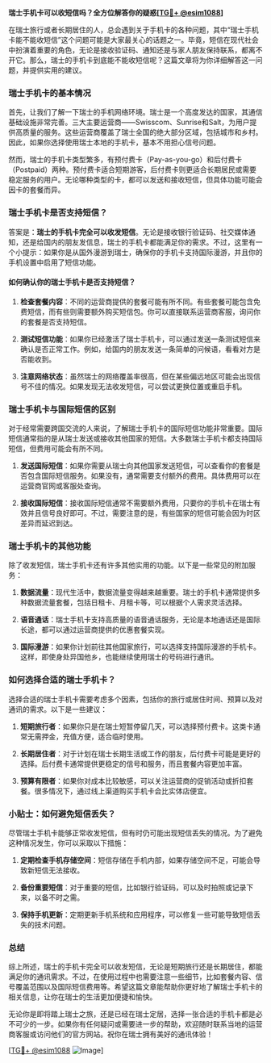 **瑞士手机卡可以收短信吗？全方位解答你的疑惑[[TG💪+ @esim1088](https://t.me/s/esim1088)]**

在瑞士旅行或者长期居住的人，总会遇到关于手机卡的各种问题，其中“瑞士手机卡能不能收短信”这个问题可能是大家最关心的话题之一。毕竟，短信在现代社会中扮演着重要的角色，无论是接收验证码、通知还是与家人朋友保持联系，都离不开它。那么，瑞士的手机卡到底能不能收短信呢？这篇文章将为你详细解答这一问题，并提供实用的建议。

### 瑞士手机卡的基本情况

首先，让我们了解一下瑞士的手机网络环境。瑞士是一个高度发达的国家，其通信基础设施非常完善。三大主要运营商——Swisscom、Sunrise和Salt，为用户提供高质量的服务。这些运营商覆盖了瑞士全国的绝大部分区域，包括城市和乡村。因此，如果你选择使用瑞士本地的手机卡，基本不用担心信号问题。

然而，瑞士的手机卡类型繁多，有预付费卡（Pay-as-you-go）和后付费卡（Postpaid）两种。预付费卡适合短期游客，后付费卡则更适合长期居民或需要稳定服务的用户。无论哪种类型的卡，都可以发送和接收短信，但具体功能可能会因卡的套餐而异。

### 瑞士手机卡是否支持短信？

答案是：**瑞士的手机卡完全可以收发短信**。无论是接收银行验证码、社交媒体通知，还是给国内的朋友发信息，瑞士的手机卡都能满足你的需求。不过，这里有一个小提示：如果你是从国外漫游到瑞士，确保你的手机卡支持国际漫游，并且你的手机设置中启用了短信功能。

#### 如何确认你的瑞士手机卡是否支持短信？

1. **检查套餐内容**：不同的运营商提供的套餐可能有所不同。有些套餐可能包含免费短信，而有些则需要额外购买短信包。你可以直接联系运营商客服，询问你的套餐是否支持短信。
   
2. **测试短信功能**：如果你已经激活了瑞士手机卡，可以通过发送一条测试短信来确认是否正常工作。例如，给国内的朋友发送一条简单的问候语，看看对方是否能收到。

3. **注意网络状态**：虽然瑞士的网络覆盖率很高，但在某些偏远地区可能会出现信号不佳的情况。如果发现无法收发短信，可以尝试更换位置或重启手机。

### 瑞士手机卡与国际短信的区别

对于经常需要跨国交流的人来说，了解瑞士手机卡的国际短信功能非常重要。国际短信通常指的是从瑞士发送或接收其他国家的短信。大多数瑞士手机卡都支持国际短信，但费用可能会有所不同。

1. **发送国际短信**：如果你需要从瑞士向其他国家发送短信，可以查看你的套餐是否包含国际短信服务。如果没有，通常需要支付额外的费用。具体费用可以在运营商官网或客服处查询。

2. **接收国际短信**：接收国际短信通常不需要额外费用，只要你的手机卡在瑞士有效并且信号良好即可。不过，需要注意的是，有些国家的短信可能会因为时区差异而延迟到达。

### 瑞士手机卡的其他功能

除了收发短信，瑞士手机卡还有许多其他实用的功能。以下是一些常见的附加服务：

1. **数据流量**：现代生活中，数据流量变得越来越重要。瑞士的手机卡通常提供多种数据流量套餐，包括日租卡、月租卡等，可以根据个人需求灵活选择。

2. **语音通话**：瑞士手机卡支持高质量的语音通话服务，无论是本地通话还是国际长途，都可以通过运营商提供的优惠套餐实现。

3. **国际漫游**：如果你计划前往其他国家旅行，可以选择支持国际漫游的手机卡。这样，即使身处异国他乡，也能继续使用瑞士的号码进行通讯。

### 如何选择合适的瑞士手机卡？

选择合适的瑞士手机卡需要考虑多个因素，包括你的旅行或居住时间、预算以及对通讯的需求。以下是一些建议：

1. **短期旅行者**：如果你只是在瑞士短暂停留几天，可以选择预付费卡。这类卡通常无需押金，充值方便，适合临时使用。

2. **长期居住者**：对于计划在瑞士长期生活或工作的朋友，后付费卡可能是更好的选择。后付费卡通常提供更稳定的信号和服务，而且套餐内容更加丰富。

3. **预算有限者**：如果你对成本比较敏感，可以关注运营商的促销活动或折扣套餐。很多情况下，通过线上渠道购买手机卡会比实体店便宜。

### 小贴士：如何避免短信丢失？

尽管瑞士手机卡能够正常收发短信，但有时仍可能出现短信丢失的情况。为了避免这种情况发生，你可以采取以下措施：

1. **定期检查手机存储空间**：短信存储在手机内部，如果存储空间不足，可能会导致新短信无法接收。

2. **备份重要短信**：对于重要的短信，比如银行验证码，可以及时拍照或记录下来，以备不时之需。

3. **保持手机更新**：定期更新手机系统和应用程序，可以修复一些可能导致短信丢失的技术问题。

### 总结

综上所述，瑞士的手机卡完全可以收发短信，无论是短期旅行还是长期居住，都能满足你的通讯需求。不过，在使用过程中也需要注意一些细节，比如套餐内容、信号覆盖范围以及国际短信费用等。希望这篇文章能帮助你更好地了解瑞士手机卡的相关信息，让你在瑞士的生活更加便捷和愉快。

无论你是即将踏上瑞士之旅，还是已经在瑞士定居，选择一张合适的手机卡都是必不可少的一步。如果你有任何疑问或需要进一步的帮助，欢迎随时联系当地的运营商客服或访问他们的官方网站。祝你在瑞士拥有美好的通讯体验！

[[TG💪+ @esim1088](https://t.me/s/esim1088) ![Image](https://i.postimg.cc/4NQfJmqS/Snipaste-2025-05-13-00-14-12.png)]